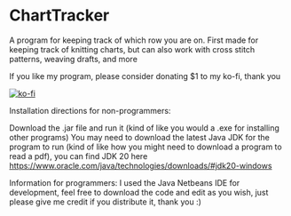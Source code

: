# ChartTracker
A program for keeping track of which row you are on. First made for keeping track of knitting charts, but can also work with cross stitch patterns, weaving drafts, and more


If you like my program, please consider donating $1 to my ko-fi, thank you

[![ko-fi](https://ko-fi.com/img/githubbutton_sm.svg)](https://ko-fi.com/M4M1N95NH)

Installation directions for non-programmers:

  Download the .jar file and run it (kind of like you would a .exe for installing other programs)
  You may need to download the latest Java JDK for the program to run (kind of like how you might need to download a program to read a pdf), you can find JDK 20 here       https://www.oracle.com/java/technologies/downloads/#jdk20-windows

Information for programmers:
  I used the Java Netbeans IDE for development, feel free to download the code and edit as you wish, just please give me credit if you distribute it, thank you :)


